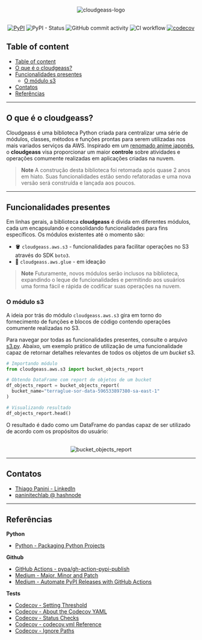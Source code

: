 <div align="center">
    <br><img src="https://github.com/ThiagoPanini/cloudgeass/blob/main/docs/imgs/01-header-readme.png?raw=true" alt="cloudgeass-logo">
</div>

<div align="center">  
  <br>
  
  [![PyPI](https://img.shields.io/pypi/v/cloudgeass?color=purple)](https://pypi.org/project/cloudgeass/)
    ![PyPI - Status](https://img.shields.io/pypi/status/cloudgeass?color=red)
  ![GitHub commit activity](https://img.shields.io/github/commit-activity/m/ThiagoPanini/cloudgeass?color=blue)
  ![CI workflow](https://img.shields.io/github/actions/workflow/status/ThiagoPanini/cloudgeass/ci-cloudgeass-main.yml?label=ci)
  [![codecov](https://codecov.io/github/ThiagoPanini/cloudgeass/branch/main/graph/badge.svg?token=7HI1YGS4AA)](https://codecov.io/github/ThiagoPanini/cloudgeass)

</div>

## Table of content

- [Table of content](#table-of-content)
- [O que é o cloudgeass?](#o-que-é-o-cloudgeass)
- [Funcionalidades presentes](#funcionalidades-presentes)
  - [O módulo s3](#o-módulo-s3)
- [Contatos](#contatos)
- [Referências](#referências)

___

## O que é o cloudgeass?

Cloudgeass é uma biblioteca Python criada para centralizar uma série de módulos, classes, métodos e funções prontas para serem utilizadas nos mais variados serviços da AWS. Inspirado em um [renomado anime japonês](https://en.wikipedia.org/wiki/Code_Geass), o **cloudgeass** visa proporcionar um maior **controle** sobre atividades e operações comumente realizadas em aplicações criadas na nuvem.

> **Note**
> A construção desta biblioteca foi retomada após quase 2 anos em hiato. Suas funcionalidades estão sendo refatoradas e uma nova versão será construída e lançada aos poucos.

___

## Funcionalidades presentes

Em linhas gerais, a biblioteca **cloudgeass** é divida em diferentes módulos, cada um encapsulando e consolidando funcionalidades para fins específicos. Os módulos existentes até o momento são:

- 🪣 `cloudgeass.aws.s3` - funcionalidades para facilitar operações no S3 através do SDK `boto3`.
- 🧼 `cloudgeass.aws.glue` - em ideação

> **Note**
> Futuramente, novos módulos serão inclusos na biblioteca, expandindo o leque de funcionalidades e permitindo aos usuários uma forma fácil e rápida de codificar suas operações na nuvem.


### O módulo s3

A ideia por trás do módulo `cloudgeass.aws.s3` gira em torno do fornecimento de funções e blocos de código contendo operações comumente realizadas no S3.

Para navegar por todas as funcionalidades presentes, consulte o arquivo [s3.py](https://github.com/ThiagoPanini/cloudgeass/blob/main/cloudgeass/aws/s3.py). Abaixo, um exemplo prático de utilização de uma funcionalidade capaz de retornar detalhes relevantes de todos os objetos de um *bucket* s3.

```python
# Importando módulo
from cloudgeass.aws.s3 import bucket_objects_report

# Obtendo DataFrame com report de objetos de um bucket
df_objects_report = bucket_objects_report(
  bucket_name="terraglue-sor-data-596533897380-sa-east-1"
)

# Visualizando resultado
df_objects_report.head()
```

O resultado é dado como um DataFrame do pandas capaz de ser utilizado de acordo com os propósitos do usuário:

<div align="center">
    <br><img src="https://github.com/ThiagoPanini/cloudgeass/blob/feature/s3-module-improvement/docs/imgs/readme-s3-example-bucket_objects_report.png?raw=true" alt="bucket_objects_report">
</div>


___

## Contatos

- [Thiago Panini - LinkedIn](https://www.linkedin.com/in/thiago-panini/)
- [paninitechlab @ hashnode](https://panini.hashnode.dev/)

___

## Referências

**Python**

- [Python - Packaging Python Projects](https://packaging.python.org/en/latest/tutorials/packaging-projects/)

**Github**

- [GitHub Actions - pypa/gh-action-pypi-publish](https://github.com/marketplace/actions/pypi-publish)
- [Medium - Major, Minor and Patch](https://medium.com/fiverr-engineering/major-minor-patch-a5298e2e1798)
- [Medium - Automate PyPI Releases with GitHub Actions](https://medium.com/@VersuS_/automate-pypi-releases-with-github-actions-4c5a9cfe947d)

**Tests**
- [Codecov - Setting Threshold](https://github.com/codecov/codecov-action/issues/554#issuecomment-1261250304)
- [Codecov - About the Codecov YAML](https://docs.codecov.com/docs/codecov-yaml)
- [Codecov - Status Checks](https://docs.codecov.com/docs/commit-status)
- [Codecov - codecov.yml Reference](https://docs.codecov.com/docs/codecovyml-reference)
- [Codecov - Ignore Paths](https://docs.codecov.com/docs/ignoring-paths)